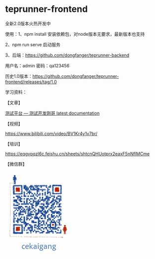 # teprunner-frontend

全新2.0版本火热开发中

使用：1、npm install 安装依赖包，对node版本无要求，最新版本也支持

2、npm run serve 启动服务

3、后端：https://github.com/dongfanger/teprunner-backend

用户名：admin 密码：qa123456

历史1.0版本：https://github.com/dongfanger/teprunner-frontend/releases/tag/1.0

学习资料：

【文章】

[测试平台 &mdash; 测试开发刚哥 latest documentation](https://dongfanger.gitee.io/blog/chapters/%E6%B5%8B%E8%AF%95%E5%B9%B3%E5%8F%B0.html) 

【视频】

https://www.bilibili.com/video/BV1Kr4y1v7br/ 

【培训】

https://eqgvpqzl6c.feishu.cn/sheets/shtcnQHUotprx2eaxF5nNflMCme

【微信群】

![](README/2023-06-09-09-07-34-image.png)
